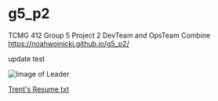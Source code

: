 # g5_p2
TCMG 412 Group 5 Project 2
DevTeam and OpsTeam Combine
https://noahwoinicki.github.io/g5_p2/

update test

![Image of Leader](https://github.com/noahwoinicki/g5_p2/blob/master/leader.JPG?raw=true)


[Trent's Resume txt](TrentResume.txt)